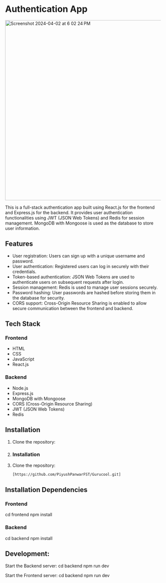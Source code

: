 # Authentication App

<img width="583" alt="Screenshot 2024-04-02 at 6 02 24 PM" src="https://github.com/PiyushPanwarFST/Authentication-App/assets/153702744/298f891b-962e-45d6-b4a4-60de2b686030">

This is a full-stack authentication app built using React.js for the frontend and Express.js for the backend. It provides user authentication functionalities using JWT (JSON Web Tokens) and Redis for session management. MongoDB with Mongoose is used as the database to store user information.

## Features

- User registration: Users can sign up with a unique username and password.
- User authentication: Registered users can log in securely with their credentials.
- Token-based authentication: JSON Web Tokens are used to authenticate users on subsequent requests after login.
- Session management: Redis is used to manage user sessions securely.
- Password hashing: User passwords are hashed before storing them in the database for security.
- CORS support: Cross-Origin Resource Sharing is enabled to allow secure communication between the frontend and backend.

## Tech Stack

### Frontend
- HTML
- CSS
- JavaScript
- React.js

### Backend
- Node.js
- Express.js
- MongoDB with Mongoose
- CORS (Cross-Origin Resource Sharing)
- JWT (JSON Web Tokens)
- Redis

## Installation

1. Clone the repository:

2. ### Installation

1. Clone the repository:

   ```bash
   [https://github.com/PiyushPanwarFST/Gurucool.git]


## Installation Dependencies

### Frontend

cd frontend
npm install

### Backend

cd backend
npm install


## Development:

Start the Backend server:
cd backend
npm run dev

Start the Frontend server:
cd backend
npm run dev



